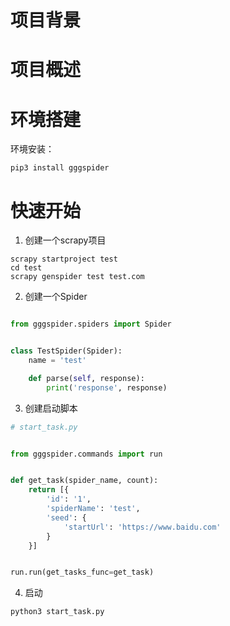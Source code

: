 # 项目背景

# 项目概述

# 环境搭建

环境安装：

```
pip3 install gggspider
```

# 快速开始

1. 创建一个scrapy项目

```
scrapy startproject test
cd test
scrapy genspider test test.com
```

2. 创建一个Spider

```python

from gggspider.spiders import Spider


class TestSpider(Spider):
    name = 'test'

    def parse(self, response):
        print('response', response)

```

3. 创建启动脚本

```python
# start_task.py


from gggspider.commands import run


def get_task(spider_name, count):
    return [{
        'id': '1',
        'spiderName': 'test',
        'seed': {
            'startUrl': 'https://www.baidu.com'
        }
    }]


run.run(get_tasks_func=get_task)
```

4. 启动

```
python3 start_task.py
```